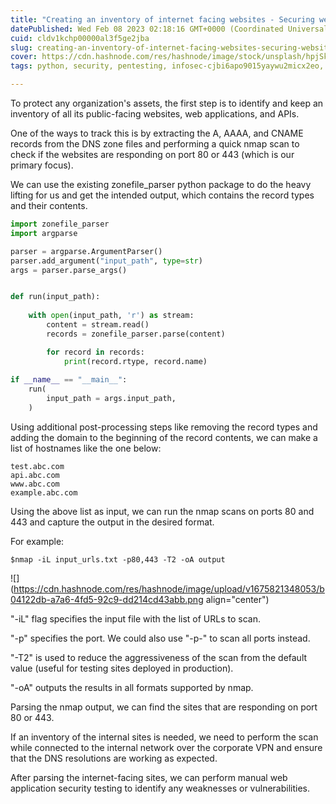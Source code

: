 ```yaml
---
title: "Creating an inventory of internet facing websites - Securing websites and applications"
datePublished: Wed Feb 08 2023 02:18:16 GMT+0000 (Coordinated Universal Time)
cuid: cldv1kchp00000al3f5ge2jba
slug: creating-an-inventory-of-internet-facing-websites-securing-websites-and-applications
cover: https://cdn.hashnode.com/res/hashnode/image/stock/unsplash/hpjSkU2UYSU/upload/b6c4e780575e2a49f30731fe828e574e.jpeg
tags: python, security, pentesting, infosec-cjbi6apo9015yaywu2micx2eo, cybersecurity-1

---
```


To protect any organization's assets, the first step is to identify and keep an inventory of all its public-facing websites, web applications, and APIs.

One of the ways to track this is by extracting the A, AAAA, and CNAME records from the DNS zone files and performing a quick nmap scan to check if the websites are responding on port 80 or 443 (which is our primary focus).

We can use the existing zonefile\_parser python package to do the heavy lifting for us and get the intended output, which contains the record types and their contents.

```python
import zonefile_parser
import argparse

parser = argparse.ArgumentParser()
parser.add_argument("input_path", type=str)
args = parser.parse_args()


def run(input_path):
    
    with open(input_path, 'r') as stream:
        content = stream.read()
        records = zonefile_parser.parse(content)

        for record in records:
            print(record.rtype, record.name)
    
if __name__ == "__main__":
    run(
        input_path = args.input_path,
    )
```

Using additional post-processing steps like removing the record types and adding the domain to the beginning of the record contents, we can make a list of hostnames like the one below:

```plaintext
test.abc.com
api.abc.com
www.abc.com
example.abc.com
```

Using the above list as input, we can run the nmap scans on ports 80 and 443 and capture the output in the desired format.

For example:

```plaintext
$nmap -iL input_urls.txt -p80,443 -T2 -oA output
```

![](https://cdn.hashnode.com/res/hashnode/image/upload/v1675821348053/b04122db-a7a6-4fd5-92c9-dd214cd43abb.png align="center")

"-iL" flag specifies the input file with the list of URLs to scan.

"-p" specifies the port. We could also use "-p-" to scan all ports instead.

"-T2" is used to reduce the aggressiveness of the scan from the default value (useful for testing sites deployed in production).

"-oA" outputs the results in all formats supported by nmap.

Parsing the nmap output, we can find the sites that are responding on port 80 or 443.

If an inventory of the internal sites is needed, we need to perform the scan while connected to the internal network over the corporate VPN and ensure that the DNS resolutions are working as expected.

After parsing the internet-facing sites, we can perform manual web application security testing to identify any weaknesses or vulnerabilities.